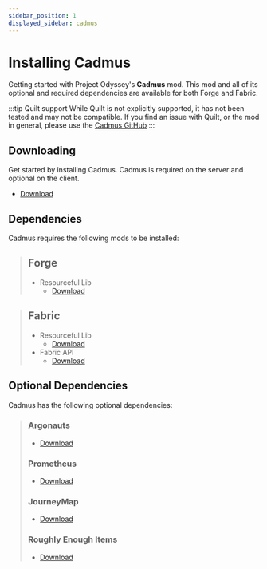 ```yaml
---
sidebar_position: 1
displayed_sidebar: cadmus
---
```


# Installing Cadmus

Getting started with Project Odyssey's **Cadmus** mod. This mod and all of its optional
and required dependencies are available for both Forge and Fabric.

:::tip Quilt support
While Quilt is not explicitly supported, it has not been tested and may not be
compatible. If you find an issue with Quilt, or the mod in general, please use the
[Cadmus GitHub](https://github.com/terrarium-earth/Cadmus)
:::

## Downloading

Get started by installing Cadmus. Cadmus is required on the server and optional on the client.

- [Download](https://modrinth.com/mod/cadmus)

## Dependencies

Cadmus requires the following mods to be installed:

> ## Forge
> - Resourceful Lib
>   - [Download](https://modrinth.com/mod/resourceful-lib)

> ## Fabric
> - Resourceful Lib
>   - [Download](https://modrinth.com/mod/resourceful-lib)
> - Fabric API
>   - [Download](https://modrinth.com/mod/fabric-api)

## Optional Dependencies

Cadmus has the following optional dependencies:

> ### Argonauts
> - [Download](https://modrinth.com/mod/argonauts)
> ### Prometheus
> - [Download](https://modrinth.com/mod/prometheus)
> ### JourneyMap
> - [Download](https://modrinth.com/mod/journeymap)
> ### Roughly Enough Items
> - [Download](https://modrinth.com/mod/rei)
